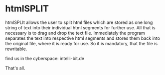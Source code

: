 # htmlSPLIT
htmlSPLIt allows the user to split html files which are stored as one long string of text into their individual html segments for further use.
All that is necessary is to drag and drop the text file. Immediately the program separates the text into respective html segments and stores them back into the original file, where it is ready for use. So it is mandatory, that the file is rewritable.

find us in the cyberspace: intelli-bit.de

That's all. 

